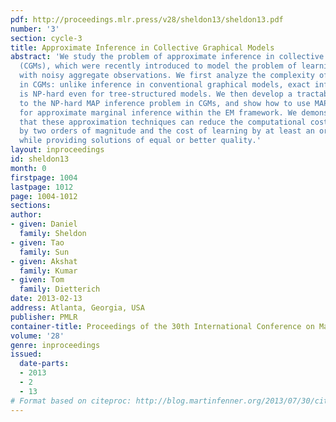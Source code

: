 ```yaml
---
pdf: http://proceedings.mlr.press/v28/sheldon13/sheldon13.pdf
number: '3'
section: cycle-3
title: Approximate Inference in Collective Graphical Models
abstract: 'We study the problem of approximate inference in collective graphical models
  (CGMs), which were recently introduced to model the problem of learning and inference
  with noisy aggregate observations. We first analyze the complexity of inference
  in CGMs: unlike inference in conventional graphical models, exact inference in CGMs
  is NP-hard even for tree-structured models. We then develop a tractable convex approximation
  to the NP-hard MAP inference problem in CGMs, and show how to use MAP inference
  for approximate marginal inference within the EM framework. We demonstrate empirically
  that these approximation techniques can reduce the computational cost of inference
  by two orders of magnitude and the cost of learning by at least an order of magnitude
  while providing solutions of equal or better quality.'
layout: inproceedings
id: sheldon13
month: 0
firstpage: 1004
lastpage: 1012
page: 1004-1012
sections: 
author:
- given: Daniel
  family: Sheldon
- given: Tao
  family: Sun
- given: Akshat
  family: Kumar
- given: Tom
  family: Dietterich
date: 2013-02-13
address: Atlanta, Georgia, USA
publisher: PMLR
container-title: Proceedings of the 30th International Conference on Machine Learning
volume: '28'
genre: inproceedings
issued:
  date-parts:
  - 2013
  - 2
  - 13
# Format based on citeproc: http://blog.martinfenner.org/2013/07/30/citeproc-yaml-for-bibliographies/
---
```

